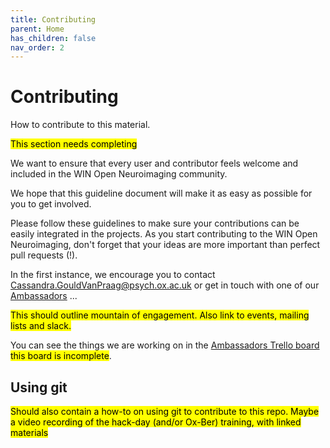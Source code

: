 ```yaml
---
title: Contributing
parent: Home
has_children: false
nav_order: 2
---
```


# Contributing
How to contribute to this material.

<mark>This section needs completing</mark>

We want to ensure that every user and contributor feels welcome and included in the WIN Open Neuroimaging community.

We hope that this guideline document will make it as easy as possible for you to get involved.

Please follow these guidelines to make sure your contributions can be easily integrated in the projects. As you start contributing to the WIN Open Neuroimaging, don't forget that your ideas are more important than perfect pull requests (!).

In the first instance, we encourage you to contact <Cassandra.GouldVanPraag@psych.ox.ac.uk> or get in touch with one of our [Ambassadors](OpenAmbasadros.md) ...

<mark>This should outline mountain of engagement. Also link to events, mailing lists and slack.</mark>

You can see the things we are working on in the [Ambassadors Trello board](https://trello.com/b/u4FqvNJv) <mark>this board is incomplete</mark>.

## Using git
<mark>Should also contain a how-to on using git to contribute to this repo. Maybe a video recording of the hack-day (and/or Ox-Ber) training, with linked materials<mark>
